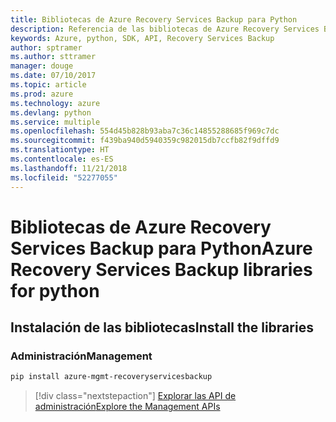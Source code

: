 ```yaml
---
title: Bibliotecas de Azure Recovery Services Backup para Python
description: Referencia de las bibliotecas de Azure Recovery Services Backup para Python
keywords: Azure, python, SDK, API, Recovery Services Backup
author: sptramer
ms.author: sttramer
manager: douge
ms.date: 07/10/2017
ms.topic: article
ms.prod: azure
ms.technology: azure
ms.devlang: python
ms.service: multiple
ms.openlocfilehash: 554d45b828b93aba7c36c14855288685f969c7dc
ms.sourcegitcommit: f439ba940d5940359c982015db7ccfb82f9dffd9
ms.translationtype: HT
ms.contentlocale: es-ES
ms.lasthandoff: 11/21/2018
ms.locfileid: "52277055"
---
```

# <a name="azure-recovery-services-backup-libraries-for-python"></a><span data-ttu-id="92fa7-104">Bibliotecas de Azure Recovery Services Backup para Python</span><span class="sxs-lookup"><span data-stu-id="92fa7-104">Azure Recovery Services Backup libraries for python</span></span>

## <a name="install-the-libraries"></a><span data-ttu-id="92fa7-105">Instalación de las bibliotecas</span><span class="sxs-lookup"><span data-stu-id="92fa7-105">Install the libraries</span></span>


### <a name="management"></a><span data-ttu-id="92fa7-106">Administración</span><span class="sxs-lookup"><span data-stu-id="92fa7-106">Management</span></span>

```bash
pip install azure-mgmt-recoveryservicesbackup
```
> [!div class="nextstepaction"]
> [<span data-ttu-id="92fa7-107">Explorar las API de administración</span><span class="sxs-lookup"><span data-stu-id="92fa7-107">Explore the Management APIs</span></span>](/python/api/overview/azure/recoveryservicesbackup/management)